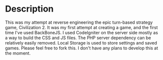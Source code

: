 Description
=======

This was my attempt at reverse engineering the epic turn-based strategy game, Civilization 2. It was my first attempt at creating a game, and the first time I've used BackBoneJS. I used CodeIgniter on the server side mostly as a way to build the CSS and JS files. The PHP server dependency can be relatively easily removed. Local Storage is used to store settings and saved games. Please feel free to fork this. I don't have any plans to develop this at the moment.
